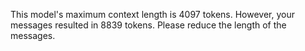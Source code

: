 This model's maximum context length is 4097 tokens. However, your messages resulted in 8839 tokens. Please reduce the length of the messages.